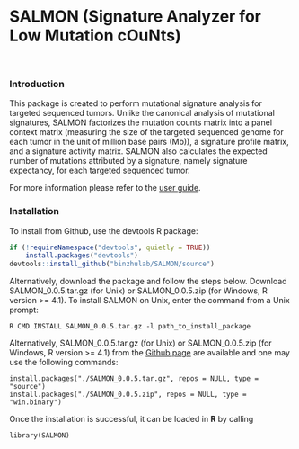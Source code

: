 # SALMON (Signature Analyzer for Low Mutation cOuNts)
<br/>

### Introduction
This package is created to perform mutational signature 
  analysis for targeted sequenced tumors. 
  Unlike the canonical analysis of mutational signatures, 
  SALMON factorizes the mutation counts matrix into a panel 
  context matrix (measuring the size of the targeted sequenced genome 
  for each tumor in the unit of million base pairs (Mb)), 
  a signature profile matrix, and a signature activity matrix. 
  SALMON also calculates the expected number of mutations attributed 
  by a signature, namely signature expectancy, 
  for each targeted sequenced tumor.

For more information please refer to the [user guide](https://github.com/binzhulab/SALMON/blob/main/SALMON-manual.pdf).
<br/>

### Installation
To install from Github, use the devtools R package:
```r
if (!requireNamespace("devtools", quietly = TRUE))  
	install.packages("devtools")
devtools::install_github("binzhulab/SALMON/source")
```
Alternatively, download the package and follow the steps below. Download SALMON_0.0.5.tar.gz (for Unix) or SALMON_0.0.5.zip (for Windows, R version >= 4.1). To install SALMON on Unix, enter the command from a Unix prompt:
```
R CMD INSTALL SALMON_0.0.5.tar.gz -l path_to_install_package
```
Alternatively, SALMON_0.0.5.tar.gz (for Unix) or SALMON_0.0.5.zip (for Windows, R version >= 4.1) from the [Github page](https://github.com/binzhulab/SALMON) are available and one may use the following commands:
```
install.packages("./SALMON_0.0.5.tar.gz", repos = NULL, type = "source")
install.packages("./SALMON_0.0.5.zip", repos = NULL, type = "win.binary")
```
Once the installation is successful, it can be loaded in **R** by calling 
```
library(SALMON)
```
<br/>
